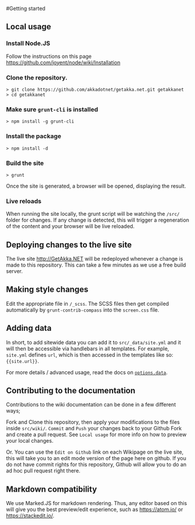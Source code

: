 #Getting started

## Local usage

### Install Node.JS

Follow the instructions on this page https://github.com/joyent/node/wiki/Installation

### Clone the repository.
```
> git clone https://github.com/akkadotnet/getakka.net.git getakkanet
> cd getakkanet
```

### Make sure `grunt-cli` is installed
```
> npm install -g grunt-cli
```


### Install the package
```
> npm install -d
```

### Build the site
```
> grunt
```

Once the site is generated, a browser will be opened, displaying the result.

### Live reloads
When running the site locally, the grunt script will be watching the `/src/` folder for changes.
If any change is detected, this will trigger a regeneration of the content and your browser will be live reloaded.

## Deploying changes to the live site

The live site http://GetAkka.NET will be redeployed whenever a change is made to this repository.
This can take a few minutes as we use a free build server.

## Making style changes
Edit the appropriate file in `/_scss`. The SCSS files then get compiled automatically by `grunt-contrib-compass` into the `screen.css` file.

## Adding data
In short, to add sitewide data you can add it to `src/_data/site.yml` and it will then be accessible via handlebars in all templates. For example, `site.yml` defines `url`, which is then accessed in the templates like so: `{{site.url}}`.

For more details / advanced usage, read the docs on [`options.data`](http://assemble.io/docs/options-data.html).

## Contributing to the documentation

Contributions to the wiki documentation can be done in a few different ways;

Fork and Clone this repository, then apply your modifications to the files inside `src/wiki/`.
`Commit` and `Push` your changes back to your Github Fork and create a pull request.
See `Local usage` for more info on how to preview your local changes.

Or.
You can use the `Edit on Github` link on each Wikipage on the live site, this will take you to an edit mode version of the page here on github.
If you do not have commit rights for this repository, Github will allow you to do an ad hoc pull request right there.


## Markdown compatibility

We use Marked.JS for markdown rendering.
Thus, any editor based on this will give you the best preview/edit experience, such as https://atom.io/ or https://stackedit.io/.
